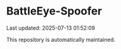 # BattleEye-Spoofer

Last updated: 2025-07-13 01:52:09

This repository is automatically maintained.
